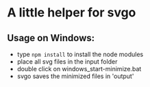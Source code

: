 # A little helper for svgo



## Usage on Windows:
- type `npm install` to install the node modules
- place all svg files in the input folder
- double click on windows_start-minimize.bat
- svgo saves the minimized files in 'output' 